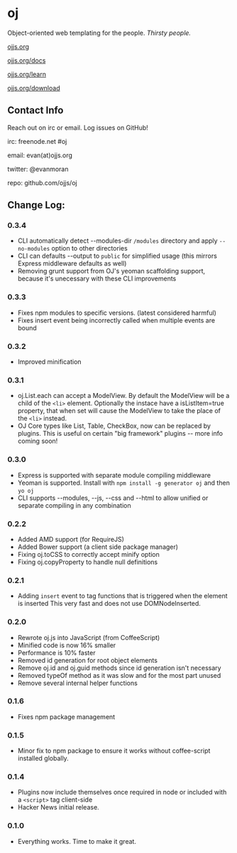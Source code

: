 
oj
================================================================================

Object-oriented web templating for the people. *Thirsty people.*

[ojjs.org](http://ojjs.org)

[ojjs.org/docs](http://ojjs.org/docs)

[ojjs.org/learn](http://ojjs.org/learn)

[ojjs.org/download](http://ojjs.org/download)

Contact Info
--------------------------------------------------------------------------------

Reach out on irc or email. Log issues on GitHub!

irc: freenode.net #oj

email: evan(at)ojjs.org

twitter: @evanmoran

repo: github.com/ojjs/oj

Change Log:
--------------------------------------------------------------------------------

### 0.3.4
* CLI automatically detect --modules-dir `/modules` directory and apply `--no-modules` option to other directories
* CLI can defaults --output to `public` for simplified usage (this mirrors Express middleware defaults as well)
* Removing grunt support from OJ's yeoman scaffolding support, because it's unecessary with these CLI improvements

### 0.3.3
* Fixes npm modules to specific versions. (latest considered harmful)
* Fixes insert event being incorrectly called when multiple events are bound

### 0.3.2
* Improved minification

### 0.3.1
* oj.List.each can accept a ModelView. By default the ModelView will be a child of the `<li>` element. Optionally the instace have a isListItem=true property, that when set will cause the ModelView to take the place of the `<li>` instead.
* OJ Core types like List, Table, CheckBox, now can be replaced by plugins. This is useful on certain "big framework" plugins -- more info coming soon!

### 0.3.0
* Express is supported with separate module compiling middleware
* Yeoman is supported. Install with `npm install -g generator oj` and then `yo oj`
* CLI supports --modules, --js, --css and --html to allow unified or separate compiling in any combination

### 0.2.2

* Added AMD support (for RequireJS)
* Added Bower support (a client side package manager)
* Fixing oj.toCSS to correctly accept minify option
* Fixing oj.copyProperty to handle null definitions

### 0.2.1

* Adding `insert` event to tag functions that is triggered when the element is inserted
  This very fast and does not use DOMNodeInserted.

### 0.2.0

* Rewrote oj.js into JavaScript (from CoffeeScript)
* Minified code is now 16% smaller
* Performance is 10% faster
* Removed id generation for root object elements
* Remove oj.id and oj.guid methods since id generation isn't necessary
* Removed typeOf method as it was slow and for the most part unused
* Remove several internal helper functions

### 0.1.6

* Fixes npm package management

### 0.1.5

* Minor fix to npm package to ensure it works without coffee-script installed globally.

### 0.1.4

* Plugins now include themselves once required in node or included with a `<script>` tag client-side
* Hacker News initial release.

### 0.1.0

* Everything works. Time to make it great.





